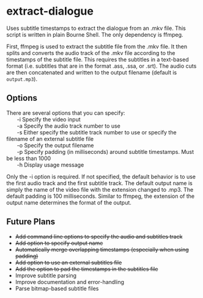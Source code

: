 # extract-dialogue
Uses subtitle timestamps to extract the dialogue from an .mkv file. This script is written in plain Bourne Shell. The only dependency is ffmpeg.

First, ffmpeg is used to extract the subtitle file from the .mkv file. It then splits and converts the audio track of the .mkv file according to the timestamps of the subtitle file. This requires the subtitles in a text-based format (i.e. subtitles that are in the format .ass, .ssa, or .srt). The audio cuts are then concatenated and written to the output filename (default is `output.mp3`).

## Options
There are several options that you can specify:  
&nbsp;&nbsp;&nbsp;&nbsp;&nbsp;&nbsp; -i   Specify the video input  
&nbsp;&nbsp;&nbsp;&nbsp;&nbsp;&nbsp; -a   Specify the audio track number to use  
&nbsp;&nbsp;&nbsp;&nbsp;&nbsp;&nbsp; -s   Either specify the subtitle track number to use or specify the filename of an external subtitle file  
&nbsp;&nbsp;&nbsp;&nbsp;&nbsp;&nbsp; -o   Specify the output filename  
&nbsp;&nbsp;&nbsp;&nbsp;&nbsp;&nbsp; -p   Specify padding (in milliseconds) around subtitle timestamps. Must be less than 1000  
&nbsp;&nbsp;&nbsp;&nbsp;&nbsp;&nbsp; -h   Display usage message

Only the -i option is required. If not specified, the default behavior is to use the first audio track and the first subtitle track. The default output name is simply the name of the video file with the extension changed to .mp3.  The default padding is 100 milliseconds. Similar to ffmpeg, the extension of the output name determines the format of the output.

## Future Plans
* ~~Add command line options to specify the audio and subtitles track~~
* ~~Add option to specify output name~~
* ~~Automatically merge overlapping timestamps (especially when using padding)~~
* ~~Add option to use an external subtitles file~~
* ~~Add the option to pad the timestamps in the subtitles file~~
* Improve subtitle parsing
* Improve documentation and error-handling
* Parse bitmap-based subtitle files
